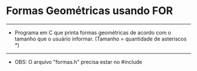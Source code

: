 # Formas Geométricas usando FOR
___
* Programa em C que printa formas geométricas de acordo com o tamanho que o usuário informar. (Tamanho = quantidade de asteriscos *)
___
* OBS: O arquivo "formas.h" precisa estar no #include
